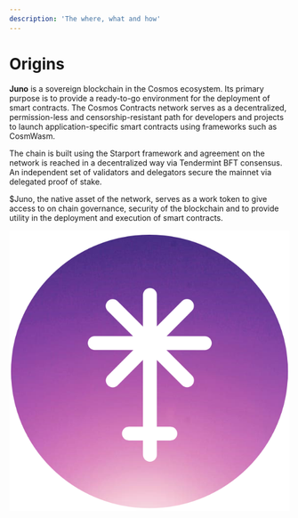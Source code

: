```yaml
---
description: 'The where, what and how'
---
```


# Origins

**Juno** is a sovereign blockchain in the Cosmos ecosystem. Its primary purpose is to provide a ready-to-go environment for the deployment of smart contracts. The Cosmos Contracts network serves as a decentralized, permission-less and censorship-resistant path for developers and projects to launch application-specific smart contracts using frameworks such as CosmWasm.

The chain is built using the Starport framework and agreement on the network is reached in a decentralized way via Tendermint BFT consensus. An independent set of validators and delegators secure the mainnet via delegated proof of stake.

$Juno, the native asset of the network, serves as a work token to give access to on chain governance, security of the blockchain and to provide utility in the deployment and execution of smart contracts.

![$JUNO](../.gitbook/assets/jo.png)

